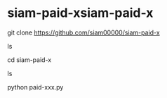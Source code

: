 # siam-paid-xsiam-paid-x


git clone https://github.com/siam00000/siam-paid-x

ls

cd siam-paid-x

ls

python paid-xxx.py
